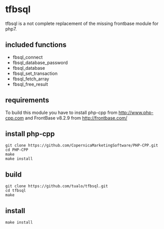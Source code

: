 # tfbsql

tfbsql is a not complete replacement of the missing frontbase module for php7.

## included functions

  * fbsql_connect
  * fbsql_database_password
  * fbsql_database
  * fbsql_set_transaction
  * fbsql_fetch_array
  * fbsql_free_result

## requirements

  To build this module you have to install php-cpp from http://www.php-cpp.com
  and FrontBase v8.2.9 from http://frontbase.com/

## install php-cpp


    git clone https://github.com/CopernicaMarketingSoftware/PHP-CPP.git
    cd PHP-CPP
    make
    make install


## build


    git clone https://github.com/tualo/tfbsql.git
    cd tfbsql
    make

## install


    make install
